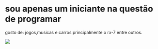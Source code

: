 # sou apenas um iniciante na questão de programar
gosto de: jogos,musicas e carros principalmente o rx-7 entre outros.

![](https://tenor.com/pt-BR/view/skull-gif-25694630.gif)







